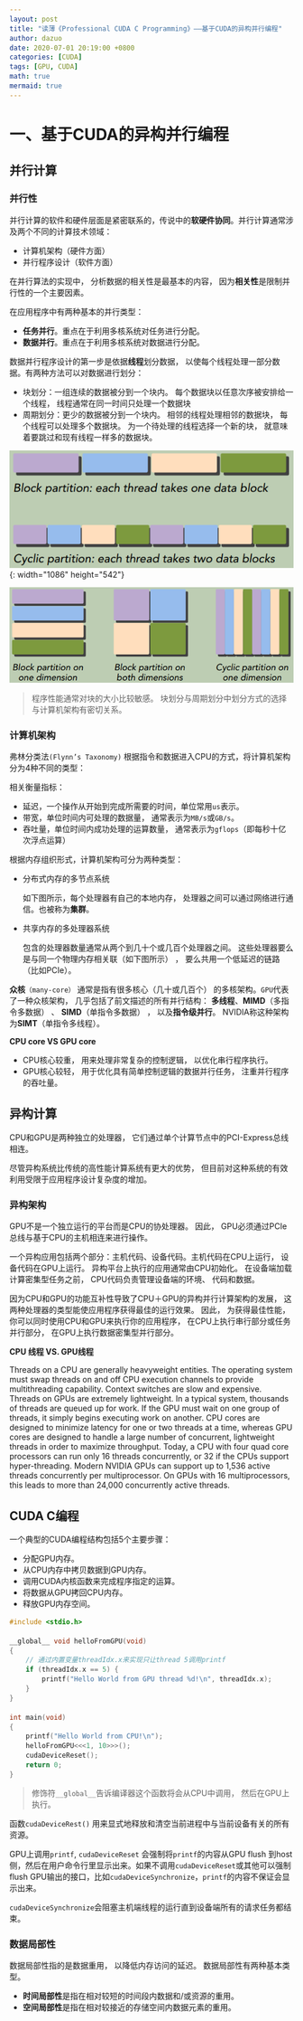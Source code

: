 ```yaml
---
layout: post
title: "读薄《Professional CUDA C Programming》——基于CUDA的异构并行编程"
author: dazuo
date: 2020-07-01 20:19:00 +0800
categories: [CUDA]
tags: [GPU, CUDA]
math: true
mermaid: true
---
```


# 一、基于CUDA的异构并行编程

## 并行计算

### 并行性

并行计算的软件和硬件层面是紧密联系的，传说中的**软硬件协同**。并行计算通常涉及两个不同的计算技术领域：

- 计算机架构（硬件方面）
- 并行程序设计（软件方面）

在并行算法的实现中， 分析数据的相关性是最基本的内容， 因为**相关性**是限制并行性的一个主要因素。

在应用程序中有两种基本的并行类型：

- **任务并行**。重点在于利用多核系统对任务进行分配。
- **数据并行**。重点在于利用多核系统对数据进行分配。

数据并行程序设计的第一步是依据**线程**划分数据， 以使每个线程处理一部分数据。有两种方法可以对数据进行划分：

- 块划分：一组连续的数据被分到一个块内。 每个数据块以任意次序被安排给一个线程， 线程通常在同一时间只处理一个数据块
- 周期划分：更少的数据被分到一个块内。 相邻的线程处理相邻的数据块， 每个线程可以处理多个数据块。
  为一个待处理的线程选择一个新的块， 就意味着要跳过和现有线程一样多的数据块。

![data_partitions](../../img/professional_cuda_c_programming/chap01/data_partitions.png){: width="1086" height="542"}

<img src="../../img/professional_cuda_c_programming/chap01/data_partitions2.png" alt="image-20210830200523656" title=" style=&quot;zoom:60%;" style="zoom:78%;" />

> 程序性能通常对块的大小比较敏感。 块划分与周期划分中划分方式的选择与计算机架构有密切关系。 

### 计算机架构

弗林分类法`(Flynn’s Taxonomy)` 根据指令和数据进入CPU的方式，将计算机架构分为4种不同的类型：



相关衡量指标：

* 延迟，一个操作从开始到完成所需要的时间，单位常用`us`表示。
* 带宽，单位时间内可处理的数据量， 通常表示为`MB/s`或`GB/s`。
* 吞吐量，单位时间内成功处理的运算数量， 通常表示为`gflops`（即每秒十亿次浮点运算）

根据内存组织形式，计算机架构可分为两种类型：

* 分布式内存的多节点系统

  如下图所示，每个处理器有自己的本地内存， 处理器之间可以通过网络进行通信。也被称为**集群**。

* 共享内存的多处理器系统

  包含的处理器数量通常从两个到几十个或几百个处理器之间。 这些处理器要么是与同一个物理内存相关联（如下图所示） ， 要么共用一个低延迟的链路（比如PCIe）。


**众核**`（many-core）` 通常是指有很多核心（几十或几百个） 的多核架构。`GPU`代表了一种众核架构， 几乎包括了前文描述的所有并行结构： **多线程**、**MIMD**（多指令多数据） 、 **SIMD**（单指令多数据） ， 以及**指令级并行**。 NVIDIA称这种架构为**SIMT**（单指令多线程）。



**CPU core VS GPU core**

- CPU核心较重， 用来处理非常复杂的控制逻辑， 以优化串行程序执行。
- GPU核心较轻， 用于优化具有简单控制逻辑的数据并行任务， 注重并行程序的吞吐量。



## 异构计算

CPU和GPU是两种独立的处理器， 它们通过单个计算节点中的PCI-Express总线相连。

尽管异构系统比传统的高性能计算系统有更大的优势， 但目前对这种系统的有效利用受限于应用程序设计复杂度的增加。

### 异构架构

GPU不是一个独立运行的平台而是CPU的协处理器。 因此， GPU必须通过PCIe总线与基于CPU的主机相连来进行操作。

一个异构应用包括两个部分：主机代码、设备代码。主机代码在CPU上运行， 设备代码在GPU上运行。 异构平台上执行的应用通常由CPU初始化。 在设备端加载计算密集型任务之前， CPU代码负责管理设备端的环境、 代码和数据。

因为CPU和GPU的功能互补性导致了CPU＋GPU的异构并行计算架构的发展， 这两种处理器的类型能使应用程序获得最佳的运行效果。 因此， 为获得最佳性能， 你可以同时使用CPU和GPU来执行你的应用程序， 在CPU上执行串行部分或任务并行部分， 在GPU上执行数据密集型并行部分。



**CPU 线程 VS. GPU线程**

Threads on a CPU are generally heavyweight entities. The operating system must swap threads on and off CPU execution channels to provide multithreading capability. Context switches are slow and expensive.
Threads on GPUs are extremely lightweight. In a typical system, thousands of threads are queued up for work. If the GPU must wait on one group of threads, it simply begins executing work on another.
CPU cores are designed to minimize latency for one or two threads at a time, whereas GPU cores are designed to handle a large number of concurrent, lightweight threads in order to maximize throughput.
Today, a CPU with four quad core processors can run only 16 threads concurrently, or 32 if the CPUs support hyper-threading.
Modern NVIDIA GPUs can support up to 1,536 active threads concurrently per multiprocessor. On GPUs with 16 multiprocessors, this leads to more than 24,000 concurrently active threads.

## CUDA C编程

一个典型的CUDA编程结构包括5个主要步骤：

- 分配GPU内存。
- 从CPU内存中拷贝数据到GPU内存。
- 调用CUDA内核函数来完成程序指定的运算。
- 将数据从GPU拷回CPU内存。
- 释放GPU内存空间。

```cpp
#include <stdio.h>

__global__ void helloFromGPU(void)
{
    // 通过内置变量threadIdx.x来实现只让thread 5调用printf
	if (threadIdx.x == 5) {
		printf("Hello World from GPU thread %d!\n", threadIdx.x);
	}
}

int main(void)
{
	printf("Hello World from CPU!\n");
	helloFromGPU<<<1, 10>>>();
	cudaDeviceReset();
	return 0;
}
```

> 修饰符`__global__`告诉编译器这个函数将会从CPU中调用， 然后在GPU上执行。

函数`cudaDeviceRest()` 用来显式地释放和清空当前进程中与当前设备有关的所有资源。 

GPU上调用`printf`, `cudaDeviceReset` 会强制将`printf`的内容从GPU flush 到host侧，然后在用户命令行里显示出来。如果不调用`cudaDeviceReset`或其他可以强制flush GPU输出的接口，比如`cudaDeviceSynchronize`，`printf`的内容不保证会显示出来。

`cudaDeviceSynchronize`会阻塞主机端线程的运行直到设备端所有的请求任务都结束。



### 数据局部性

数据局部性指的是数据重用， 以降低内存访问的延迟。 数据局部性有两种基本类型。 

- **时间局部性**是指在相对较短的时间段内数据和/或资源的重用。
-  **空间局部性**是指在相对较接近的存储空间内数据元素的重用。 
